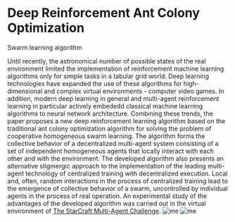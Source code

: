 # Deep Reinforcement Ant Colony Optimization
Swarm learning algorithm

Until recently, the astronomical number of possible states of the real environment limited the implementation of reinforcement machine learning algorithms only for simple tasks in a tabular grid world. Deep learning technologies have expanded the use of these algorithms for high-dimensional and complex virtual environments - computer video games. In addition, modern deep learning in general and multi-agent reinforcement learning in particular actively embededd classical machine learning algorithms to neural network architecture. Combining these trends, the paper proposes a new deep reinforcement learning algorithm based on the traditional ant colony optimization algorithm for solving the problem of cooperative homogeneous swarm learning. The algorithm forms the collective behavior of a decentralized multi-agent system consisting of a set of independent homogeneous agents that locally interact with each other and with the environment. The developed algorithm also presents an alternative stigmergic approach to the implementation of the leading multi-agent technology of centralized training with decentralized execution. Local and, often, random interactions in the process of centralized training lead to the emergence of collective behavior of a swarm, uncontrolled by individual agents in the process of real operation. An experimental study of the advantages of the developed algorithm was carried out in the virtual environment of [The StarCraft Multi-Agent Challenge](https://github.com/oxwhirl/smac). 
![me](https://github.com/Alekat13/Deep-Reinforcement-Ant-Colony-Optimization-/blob/main/DRACO_Testing1.gif) ![me](https://github.com/Alekat13/Deep-Reinforcement-Ant-Colony-Optimization-/blob/main/DRACO_Testing2.gif)
